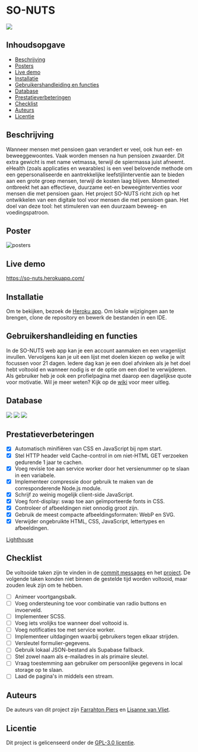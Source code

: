 # SO-NUTS
![](https://user-images.githubusercontent.com/92303930/175326921-b306735c-4baa-42f6-a451-500ff26e5687.png)

## Inhoudsopgave
- [Beschrijving](#beschrijving)
- [Posters](#posters)
- [Live demo](#live-demo)
- [Installatie](#installatie)
- [Gebruikershandleiding en functies](#gebruikershandleiding-en-functies)
- [Database](#database)
- [Prestatieverbeteringen](#prestatieverbeteringen)
- [Checklist](#checklist)
- [Auteurs](#auteurs)
- [Licentie](#licentie)

## Beschrijving
Wanneer mensen met pensioen gaan verandert er veel, ook hun eet- en beweeggewoontes. Vaak worden mensen na hun pensioen zwaarder. Dit extra gewicht is met name vetmassa, terwijl de spiermassa juist afneemt. eHealth (zoals applicaties en wearables) is een veel belovende methode om een gepersonaliseerde en aantrekkelijke leefstijlinterventie aan te bieden aan een grote groep mensen, terwijl de kosten laag blijven. Momenteel ontbreekt het aan effectieve, duurzame eet-en beweeginterventies voor mensen die met pensioen gaan. Het project SO-NUTS richt zich op het ontwikkelen van een digitale tool voor mensen die met pensioen gaan. Het doel van deze tool: het stimuleren van een duurzaam beweeg- en voedingspatroon.

## Poster

![posters](https://user-images.githubusercontent.com/92303930/175498480-2e6a1a88-81fd-475b-89da-0eac2cce4621.png)

## Live demo
https://so-nuts.herokuapp.com/

## Installatie
Om te bekijken, bezoek de [Heroku app](https://so-nuts.herokuapp.com/). Om lokale wijzigingen aan te brengen, clone de repository en bewerk de bestanden in een IDE.

## Gebruikershandleiding en functies
In de SO-NUTS web app kan je een account aanmaken en een vragenlijst invullen. Vervolgens kan je uit een lijst met doelen kiezen op welke je wilt focussen voor 21 dagen. Iedere dag kan je een doel afvinken als je het doel hebt voltooid en wanneer nodig is er de optie om een doel te verwijderen. Als gebruiker heb je ook een profielpagina met daarop een dagelijkse quote voor motivatie. Wil je meer weten? Kijk op de [wiki](https://github.com/lisannevvliet/so-nuts/wiki/Design-Rationale#code-uitleg-op-basis-van-de-customer-journey) voor meer uitleg.

## Database
![](https://user-images.githubusercontent.com/92303930/175324872-ed1262a5-718e-4035-a6f5-28f64329ad27.png)
![](https://user-images.githubusercontent.com/92303930/175324888-2cb8967c-7529-4251-b149-b569d7080731.png)
![](https://user-images.githubusercontent.com/92303930/175324893-53bca750-bbf2-4408-a828-1873f630844c.png)

## Prestatieverbeteringen
- [x] Automatisch minifiëren van CSS en JavaScript bij npm start.
- [x] Stel HTTP header veld Cache-control in om niet-HTML GET verzoeken gedurende 1 jaar te cachen.
- [x] Voeg revisie toe aan service worker door het versienummer op te slaan in een variabele.
- [x] Implementeer compressie door gebruik te maken van de corresponderende Node.js module.
- [x] Schrijf zo weinig mogelijk client-side JavaScript.
- [x] Voeg font-display: swap toe aan geïmporteerde fonts in CSS.
- [x] Controleer of afbeeldingen niet onnodig groot zijn.
- [x] Gebruik de meest compacte afbeeldingsformaten: WebP en SVG.
- [x] Verwijder ongebruikte HTML, CSS, JavaScript, lettertypes en afbeeldingen.

[Lighthouse](https://github.com/lisannevvliet/so-nuts/files/8968041/Lighthouse.pdf)

## Checklist
De voltooide taken zijn te vinden in de [commit messages](https://github.com/lisannevvliet/so-nuts/commits/main) en het [project](https://github.com/lisannevvliet/so-nuts/projects/2). De volgende taken konden niet binnen de gestelde tijd worden voltooid, maar zouden leuk zijn om te hebben.

- [ ] Animeer voortgangsbalk.
- [ ] Voeg ondersteuning toe voor combinatie van radio buttons en invoerveld.
- [ ] Implementeer SCSS.
- [ ] Voeg iets vrolijks toe wanneer doel voltooid is.
- [ ] Voeg notificaties toe met service worker.
- [ ] Implementeer uitdagingen waarbij gebruikers tegen elkaar strijden.
- [ ] Versleutel formulier-gegevens.
- [ ] Gebruik lokaal JSON-bestand als Supabase fallback.
- [ ] Stel zowel naam als e-mailadres in als primaire sleutel.
- [ ] Vraag toestemming aan gebruiker om persoonlijke gegevens in local storage op te slaan.
- [ ] Laad de pagina's in middels een stream.

## Auteurs
De auteurs van dit project zijn [Farrahton Piers](https://github.com/farrahton) en [Lisanne van Vliet](https://github.com/lisannevvliet).

## Licentie
Dit project is gelicenseerd onder de [GPL-3.0 licentie](https://github.com/lisannevvliet/so-nuts/blob/main/LICENSE).
